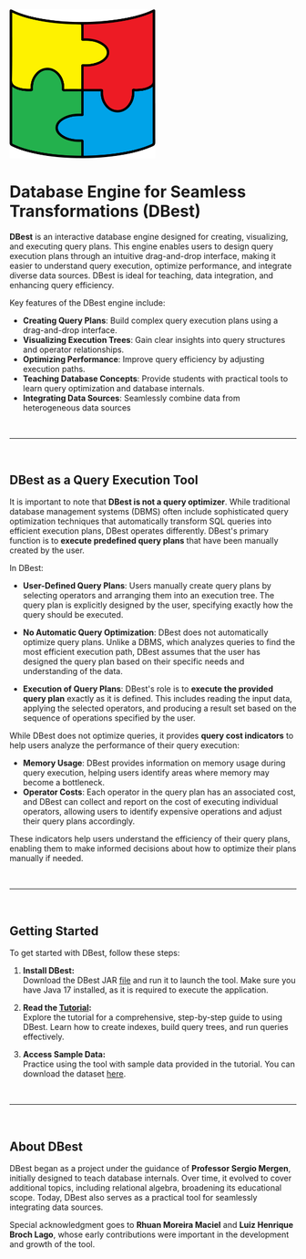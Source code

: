 <img src="./assets/images/dbest-logo2.png" alt="Logo do DBest" width="256">

# Database Engine for Seamless Transformations (DBest)

**DBest** is an interactive database engine designed for creating, visualizing, and executing query plans. This engine enables users to design query execution plans through an intuitive drag-and-drop interface, making it easier to understand query execution, optimize performance, and integrate diverse data sources. DBest is ideal for teaching, data integration, and enhancing query efficiency.


Key features of the DBest engine include:  
- **Creating Query Plans**: Build complex query execution plans using a drag-and-drop interface.  
- **Visualizing Execution Trees**: Gain clear insights into query structures and operator relationships.  
- **Optimizing Performance**: Improve query efficiency by adjusting execution paths.  
- **Teaching Database Concepts**: Provide students with practical tools to learn query optimization and database internals.  
- **Integrating Data Sources**: Seamlessly combine data from heterogeneous data sources
  
<br>

---

<br>

## DBest as a Query Execution Tool

It is important to note that **DBest is not a query optimizer**. While traditional database management systems (DBMS) often include sophisticated query optimization techniques that automatically transform SQL queries into efficient execution plans, DBest operates differently. DBest's primary function is to **execute predefined query plans** that have been manually created by the user.


In DBest:

- **User-Defined Query Plans**: Users manually create query plans by selecting operators and arranging them into an execution tree. The query plan is explicitly designed by the user, specifying exactly how the query should be executed.
  
- **No Automatic Query Optimization**: DBest does not automatically optimize query plans. Unlike a DBMS, which analyzes queries to find the most efficient execution path, DBest assumes that the user has designed the query plan based on their specific needs and understanding of the data. 

- **Execution of Query Plans**: DBest's role is to **execute the provided query plan** exactly as it is defined. This includes reading the input data, applying the selected operators, and producing a result set based on the sequence of operations specified by the user.

While DBest does not optimize queries, it provides **query cost indicators** to help users analyze the performance of their query execution:

<!-- - **Execution Time**: DBest tracks the time it takes to execute each operator and the overall query plan. -->
- **Memory Usage**: DBest provides information on memory usage during query execution, helping users identify areas where memory may become a bottleneck.
- **Operator Costs**: Each operator in the query plan has an associated cost, and DBest can collect and report on the cost of executing individual operators, allowing users to identify expensive operations and adjust their query plans accordingly.

These indicators help users understand the efficiency of their query plans, enabling them to make informed decisions about how to optimize their plans manually if needed.

<br>

---

<br>


## Getting Started

To get started with DBest, follow these steps:

1. **Install DBest:**  
   Download the DBest JAR [file](DBest.jar) and run it to launch the tool. Make sure you have Java 17 installed, as it is required to execute the application.

2. **Read the [Tutorial](tutorial/README.md):**  
   Explore the tutorial for a comprehensive, step-by-step guide to using DBest. Learn how to create indexes, build query trees, and run queries effectively.

3. **Access Sample Data:**  
   Practice using the tool with sample data provided in the tutorial. You can download the dataset [here](tutorial/01a%20-%20tutorial-data.md).

<br>

---

<br>

## About DBest

DBest began as a project under the guidance of **Professor Sergio Mergen**, initially designed to teach database internals. Over time, it evolved to cover additional topics, including relational algebra, broadening its educational scope. Today, DBest also serves as a practical tool for seamlessly integrating data sources.

Special acknowledgment goes to **Rhuan Moreira Maciel** and **Luiz Henrique Broch Lago**, whose early contributions were important in the development and growth of the tool.







